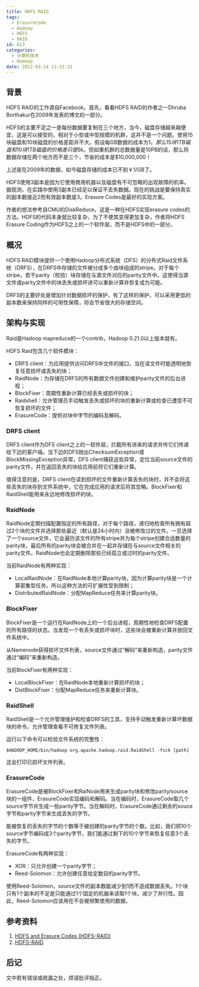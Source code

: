 ```yaml
---
title: HDFS RAID
tags:
  - ErasureCode
  - Hadoop
  - HDFS
  - RAID
id: 613
categories:
  - 计算机技术
  - Hadoop
date: 2012-03-14 11:33:31
---
```


## 背景 ##

HDFS RAID的工作源自Facebook。首先，看看HDFS RAID的作者之一Dhruba Borthakur在2009年发表的博文的一部分。

HDFS的主要不足之一是每份数据要复制在三个地方，当今，磁盘存储越来越便宜，这是可以接受的，相对于小型或中型规模的机群，这并不是一个问题。使用15块磁盘和10块磁盘的价格差距并不大。假设每GB数据的成本为$1，那么15块1TB磁盘和10块1TB磁盘的价格差只是$5k。但如果机群的总数据量是10PB的话，那么将数据存储在两个地方而不是三个，节省的成本是$10,000,000！

上述是在2009年的数据，如今磁盘存储的成本已不到￥1/GB了。

HDFS使用3副本是因为它使用商用机器以及磁盘有不可忽略的出现故障的机率。据观测，在实践中使用3副本已经足以保证不丢失数据。现在的挑战是要保持真实的副本数接近2而有效副本数是3。Erasure Codes是最好的实现方案。

作者的想法参考自CMU的DiskReduce，这是一种在HDFS实现erasure codes的方法。HDFS的代码本身就比较复杂，为了不使其变得更加复杂，作者将HDFS Erasure Coding作为HDFS之上的一个软件层，而不是HDFS中的一部分。

<!--more-->

## 概况 ##

HDFS RAID模块提供一个使用Hadoop分布式系统（DFS）的分布式Raid文件系统（DRFS），在DRFS中存储的文件被分成多个由块组成的stripe。对于每个stripe，若干parity（校验）块存储在与源文件对应的parity文件中。这使得当源文件或parity文件中的块丢失或损坏进可以重新计算并恢复成为可能。

DRFS的主要好处是增加针对数据损坏的保护，有了这样的保护，可以采用更低的副本数来保持同样的可用性保障，将会节省很大的存储空间。

## 架构与实现 ##

Raid是Hadoop mapreduce的一个contrib，Hadoop 0.21.0以上版本就有。

HDFS Raid包含几个软件模块：

* DRFS client：为应用提供访问DRFS中文件的接口，当在读文件时能透明地恢复任意损坏或丢失的块；
* RaidNode：为存储在DRFS的所有数据文件创建和维护parity文件的后台进程；
* BlockFixer：周期性重新计算已经丢失或损坏的块；
* Raidshell：允许管理员手动触发丢失或损坏的块的重新计算或检查已遭受不可恢复损坏的文件；
* ErasureCode：提供对块中字节的编码及解码。

### DRFS client ###

DRFS client作为DFS client之上的一软件层，拦截所有进来的请求并传它们传递给下边的客户端。当下边的DFS抛出ChecksumException或BlockMissingException异常，DFS client捕获这些异常，定位当前source文件的parity文件，并在返回丢失的块给应用前将它们重新计算。

值得注意的是，DRFS client在读到损坏的文件重新计算丢失的块时，并不会将这些丢失的块存到文件系统中，它在完成应用的请求后将其忽略。BlockFixer和RaidShell能用来永远地修改损坏的块。

### RaidNode ###

RaidNode定期扫描配置指定的所有路径，对于每个路径，递归地检查所有拥有超过2个块的文件并选择那些最近（默认是24小时内）没被修改过的文件。一旦选择了一个source文件，它会遍历该文件的所有stripe并为每个stripe创建合适数量的parity块，最后所有的parity块会被合并在一起并存储在与source文件相关的parity文件。RaidNode也会定期删除那些已经孤立或过时的parity文件。

当前RaidNode有两种实现：

* LocalRaidNode：在RaidNode本地计算parity块，因为计算parity块是一个计算密集型任务，所以这种方法的可扩展性受到限制；
* DistributedRaidNode：分配MapReduce任务来计算parity块。

### BlockFixer ###

BlockFixer是一个运行在RaidNode上的一个后台进程，周期性地检查DRFS配置的所有路径的状态。当发现一个有丢失或损坏块时，这些块会被重新计算并放回文件系统中。

从Namenode获得损坏文件列表，source文件通过“解码”来重新构造，parity文件通过“编码”来重新构造。

当前BlockFixer有两种实现：

* LocalBlockFixer：在RaidNode本地重新计算损坏的块；
* DistBlockFixer：分配MapReduce任务来重新计算块。

### RaidShell ###

RaidShell是一个允许管理维护和检查DRFS的工具，支持手动触发重新计算坏数据块的命令，允许管理查看不可修复文件列表。

运行以下命令可以检验文件系统的完整性：

	$HADOOP_HOME/bin/hadoop org.apache.hadoop.raid.RaidShell -fsck [path]

这会打印已损坏文件列表。

### ErasureCode ###

ErasureCode是被BlockFixer和RaiNode用来生成parity块和修改parity/source块的一组件，ErasureCode实现编码和解码。当在编码时，ErasureCode取几个source字节并生成一些parity字节。当在解码时，ErasureCode通过剩余的souce字节和parity字节来生成丢失的字节。

能被恢复的丢失的字节的个数等于被创建的parity字节的个数。比如，我们把10个source字节编码成3个parity字节，我们能通过剩下的10个字节来恢复任意3个丢失的字节。

ErasureCode有两种实现：

* XOR：只允许创建一个parity字节；
* Reed-Solomon：允许创建任意给定数目的parity字节。

使用Reed-Solomon，source文件的副本数能减少到1而不造成数据丢失。1个块只有1个副本的不足是只能通过1个固定的机器来读取1个块，减少了并行性。因此，Reed-Solomon应该用在不会被频繁使用的数据。

## 参考资料 ##

1. [HDFS and Erasure Codes (HDFS-RAID)](http://hadoopblog.blogspot.com/2009/08/hdfs-and-erasure-codes-hdfs-raid.html)
2. [HDFS-RAID](http://wiki.apache.org/hadoop/HDFS-RAID)

## 后记 ##

文中若有错误或疏漏之处，烦请批评指正。